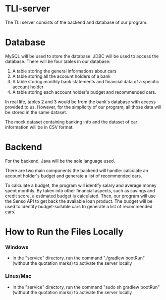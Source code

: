 # TLI-server

The TLI server consists of the backend and database of our program. 

# Database
MySQL will be used to store the database. JDBC will be used to access the database. There will be four tables in our database:
1. A table storing the general informations about cars
2. A table storing all the account holders of a bank
3. A table storing monthly bank statements and financial data of a specific account holder
4. A table storing each account holder's budget and recommended cars. 

In real life, tables 2 and 3 would be from the bank's database with access provided to us. However, for the simplicity of our program, all those data will be stored in the same dataset. 

The mock dataset containing banking info and the dataset of car information will be in CSV format. 

# Backend

For the backend, Java will be the sole language used. 

There are two main components the backend will handle: calculate an account holder's budget and generate a list of recommended cars. 

To calculate a budget, the program will identify salary and average money spent monthly. By taken into other financial aspects, such as savings and credit score, a estimated budget is calculated. Then, our program will use the Senso API to get back the available loan product. The budget will be used to identify budget-suitable cars to generate a list of recommended cars.

# How to Run the Files Locally

### Windows
- In the "service" directory, run the command "./gradlew bootRun" (without the quotation marks) to activate the server locally

### Linux/Mac
- In the "service" directory, run the command "sudo sh gradlew bootRun" (without the quotation marks) to activate the server locally
